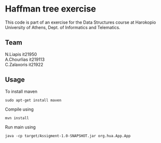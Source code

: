 # Haffman tree exercise

This code is part of an exercise for the Data Structures course at Harokopio
University of Athens, Dept. of Informatics and Telematics.

## Team

N.Liapis it21950    
A.Chourlias it219113    
C.Zalaxoris it21922

## Usage

To install maven 

```
sudo apt-get install maven
```

Compile using 

```
mvn install
```

Run main using 

```
java -cp target/Assigment-1.0-SNAPSHOT.jar org.hua.App.App
```
